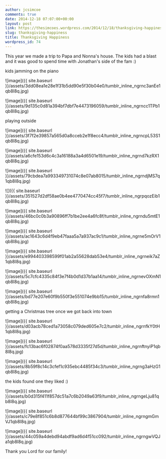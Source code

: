 ```yaml
---
author: jcsimcoe
comments: true
date: 2014-12-18 07:07:00+00:00
layout: post
link: https://thesimcoes.wordpress.com/2014/12/18/thanksgiving-happiness/
slug: thanksgiving-happiness
title: Thanksgiving Happiness
wordpress_id: 74
---
```


This year we made a trip to Papa and Nonna's house. The kids had a blast and it was good to spend time with Jonathan's side of the fam :)




kids jamming on the piano




![image]({{ site.baseurl }}/assets/3dd08ea1e28e1f31b5dd90e5f30b04e0/tumblr_inline_ngrnc3anEe1qb8l8q.jpg)




![image]({{ site.baseurl }}/assets/9d135c0d81a394bf7dbf7e4473196059/tumblr_inline_ngrncc1TPb1qb8l8q.jpg)




playing outside




![image]({{ site.baseurl }}/assets/3f7f2e39857a565d0a8cceb2e1f8ecc4/tumblr_inline_ngrncpL53S1qb8l8q.jpg)




![image]({{ site.baseurl }}/assets/a6cfe153d6c4c3a16188a3a4d6501e19/tumblr_inline_ngrnd7kzRX1qb8l8q.jpg)




![image]({{ site.baseurl }}/assets/79cbdea7a993349731074c8e07ab8015/tumblr_inline_ngrndjMS7q1qb8l8q.jpg)




![]({{ site.baseurl }}/assets/351527d2df58ae0b4ee4770474cc45f7/tumblr_inline_ngrpqozEib1qb8l8q.jpg)





![image]({{ site.baseurl }}/assets/46bc0c0b3a90896ff7b1be2ee4a6fc8f/tumblr_inline_ngrndu5mtE1qb8l8q.jpg)




![image]({{ site.baseurl }}/assets/ac1643c6d4f9eb47faaa5a7a937ac9c1/tumblr_inline_ngrne5mOrV1qb8l8q.jpg)




![image]({{ site.baseurl }}/assets/e994403398599f01ab2a55628dab53e4/tumblr_inline_ngrneik7aZ1qb8l8q.jpg)




![image]({{ site.baseurl }}/assets/5c7cfc4335c84f3e7f4b0d1d37b1aa14/tumblr_inline_ngrnevOXmN1qb8l8q.jpg)




![image]({{ site.baseurl }}/assets/bd77e207e60f9b550f3e551074e9bb15/tumblr_inline_ngrnfa8rmn1qb8l8q.jpg)




getting a Christmas tree once we got back into town




![image]({{ site.baseurl }}/assets/d03acb78ced1a73058c079ded605e7c2/tumblr_inline_ngrnfkY0tH1qb8l8q.jpg)




![image]({{ site.baseurl }}/assets/fc13bac6f02874f0aa578d3335f27d5d/tumblr_inline_ngrnftnyiP1qb8l8q.jpg)




![image]({{ site.baseurl }}/assets/8b59f8c14c3cfef1c935ebc4485f34c3/tumblr_inline_ngrng3aHzG1qb8l8q.jpg)




the kids found one they liked :)




![image]({{ site.baseurl }}/assets/b0d315f411f857dc51a7c6b2049a63f9/tumblr_inline_ngrngeLju81qb8l8q.jpg)




![image]({{ site.baseurl }}/assets/c79e8f851c6b8d877644bf99c3867904/tumblr_inline_ngrngmGmVJ1qb8l8q.jpg)




![image]({{ site.baseurl }}/assets/44c059a4debd94abdf9ad6d4f51cc092/tumblr_inline_ngrngwVQJa1qb8l8q.jpg)








Thank you Lord for our family!
